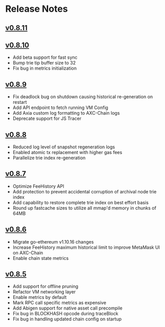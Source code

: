# Release Notes

## [v0.8.11](https://github.com/sankar-boro/coreth/releases/tag/v0.8.11)

## [v0.8.10](https://github.com/sankar-boro/coreth/releases/tag/v0.8.10)

- Add beta support for fast sync
- Bump trie tip buffer size to 32
- Fix bug in metrics initialization

## [v0.8.9](https://github.com/sankar-boro/coreth/releases/tag/v0.8.9)

- Fix deadlock bug on shutdown causing historical re-generation on restart
- Add API endpoint to fetch running VM Config
- Add Axia custom log formatting to AXC-Chain logs
- Deprecate support for JS Tracer

## [v0.8.8](https://github.com/sankar-boro/coreth/releases/tag/v0.8.8)

- Reduced log level of snapshot regeneration logs
- Enabled atomic tx replacement with higher gas fees
- Parallelize trie index re-generation

## [v0.8.7](https://github.com/sankar-boro/coreth/releases/tag/v0.8.7)

- Optimize FeeHistory API
- Add protection to prevent accidental corruption of archival node trie index
- Add capability to restore complete trie index on best effort basis
- Round up fastcache sizes to utilize all mmap'd memory in chunks of 64MB

## [v0.8.6](https://github.com/sankar-boro/coreth/releases/tag/v0.8.6)

- Migrate go-ethereum v1.10.16 changes
- Increase FeeHistory maximum historical limit to improve MetaMask UI on AXC-Chain
- Enable chain state metrics

## [v0.8.5](https://github.com/sankar-boro/coreth/releases/tag/v0.8.5)

- Add support for offline pruning
- Refactor VM networking layer
- Enable metrics by default
- Mark RPC call specific metrics as expensive
- Add Abigen support for native asset call precompile
- Fix bug in BLOCKHASH opcode during traceBlock
- Fix bug in handling updated chain config on startup
